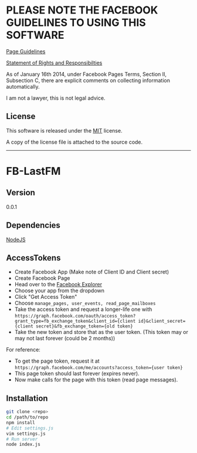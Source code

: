 PLEASE NOTE THE FACEBOOK GUIDELINES TO USING THIS SOFTWARE
===========================================================
[Page Guidelines](https://www.facebook.com/page_guidelines.php)

[Statement of Rights and Responsibilties](https://www.facebook.com/legal/terms)

As of January 16th 2014, under Facebook Pages Terms, Section II, Subsection C, there are explicit comments on collecting information automatically.

I am not a lawyer, this is not legal advice.

License
-------
This software is released under the [MIT](www.tldrlegal.com/license/mit-license) license.

A copy of the license file is attached to the source code.

-----------------------------------------------------------------------------------------

FB-LastFM
=========

Version
-------
0.0.1

Dependencies
------------
[NodeJS](http://nodejs.org)

AccessTokens
-----------
* Create Facebook App (Make note of Client ID and Client secret)
* Create Facebook Page
* Head over to the [Facebook Explorer](https://developers.facebook.com/tools/explorer/)
* Choose your app from the dropdown
* Click "Get Access Token"
* Choose ```manage_pages, user_events, read_page_mailboxes```
* Take the access token and request a longer-life one with ```https://graph.facebook.com/oauth/access_token?grant_type=fb_exchange_token&client_id={client id}&client_secret={client secret}&fb_exchange_token={old token}```
* Take the new token and store that as the user token. (This token may or may not last forever (could be 2 months))

For reference:

* To get the page token, request it at ```https://graph.facebook.com/me/accounts?access_token={user token}```
* This page token should last forever (expires never).
* Now make calls for the page with this token (read page messages).

Installation
------------

```bash
git clone <repo>
cd /path/to/repo
npm install
# Edit settings.js
vim settings.js
# Run server
node index.js
```